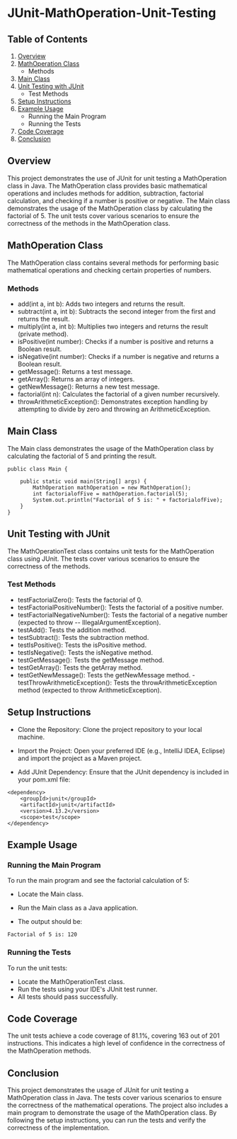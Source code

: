 # JUnit-MathOperation-Unit-Testing

## Table of Contents
1. [Overview](#Overview) 
2. [MathOperation Class](#MathOperation-Class)
    - Methods
3. [Main Class](#Math-Class)
4. [Unit Testing with JUnit](#Unit-Testing-with-JUnit)
    - Test Methods
5. [Setup Instructions](#Setup-Instructions)
6. [Example Usage](#Example-Usage)
    - Running the Main Program
    - Running the Tests
7. [Code Coverage](#Code-Coverage)
8. [Conclusion](#Conclusion)

## Overview

This project demonstrates the use of JUnit for unit testing a MathOperation class in Java. The MathOperation class provides basic mathematical operations and includes methods for addition, subtraction, factorial calculation, and checking if a number is positive or negative. The Main class demonstrates the usage of the MathOperation class by calculating the factorial of 5. The unit tests cover various scenarios to ensure the correctness of the methods in the MathOperation class.

## MathOperation Class

The MathOperation class contains several methods for performing basic mathematical operations and checking certain properties of numbers.

### Methods

- add(int a, int b): Adds two integers and returns the result.
- subtract(int a, int b): Subtracts the second integer from the first and returns the result.
- multiply(int a, int b): Multiplies two integers and returns the result (private method).
- isPositive(int number): Checks if a number is positive and returns a Boolean result.
- isNegative(int number): Checks if a number is negative and returns a Boolean result.
- getMessage(): Returns a test message.
- getArray(): Returns an array of integers.
- getNewMessage(): Returns a new test message.
- factorial(int n): Calculates the factorial of a given number recursively.
- throwArithmeticException(): Demonstrates exception handling by attempting to divide by zero and throwing an ArithmeticException.

## Main Class
The Main class demonstrates the usage of the MathOperation class by calculating the factorial of 5 and printing the result.
```
public class Main {

    public static void main(String[] args) {
        MathOperation mathOperation = new MathOperation();
        int factorialofFive = mathOperation.factorial(5);
        System.out.println("Factorial of 5 is: " + factorialofFive);
    }
}
```

## Unit Testing with JUnit

The MathOperationTest class contains unit tests for the MathOperation class using JUnit. The tests cover various scenarios to ensure the correctness of the methods.

### Test Methods

- testFactorialZero(): Tests the factorial of 0.
- testFactorialPositiveNumber(): Tests the factorial of a positive number.
- testFactorialNegativeNumber(): Tests the factorial of a negative number (expected to throw -- IllegalArgumentException).
- testAdd(): Tests the addition method.
- testSubtract(): Tests the subtraction method.
- testIsPositive(): Tests the isPositive method.
- testIsNegative(): Tests the isNegative method.
- testGetMessage(): Tests the getMessage method.
- testGetArray(): Tests the getArray method.
- testGetNewMessage(): Tests the getNewMessage method.
-testThrowArithmeticException(): Tests the throwArithmeticException method (expected to throw ArithmeticException).


## Setup Instructions

- Clone the Repository: Clone the project repository to your local machine.

- Import the Project: Open your preferred IDE (e.g., IntelliJ IDEA, Eclipse) and import the project as a Maven project.

- Add JUnit Dependency: Ensure that the JUnit dependency is included in your pom.xml file:
```
<dependency>
    <groupId>junit</groupId>
    <artifactId>junit</artifactId>
    <version>4.13.2</version>
    <scope>test</scope>
</dependency>
```

## Example Usage

### Running the Main Program
To run the main program and see the factorial calculation of 5:

- Locate the Main class.

- Run the Main class as a Java application.

- The output should be:
```
Factorial of 5 is: 120
```

### Running the Tests
To run the unit tests:

- Locate the MathOperationTest class.
- Run the tests using your IDE's JUnit test runner.
- All tests should pass successfully.

## Code Coverage
The unit tests achieve a code coverage of 81.1%, covering 163 out of 201 instructions. This indicates a high level of confidence in the correctness of the MathOperation methods.

## Conclusion
This project demonstrates the usage of JUnit for unit testing a MathOperation class in Java. The tests cover various scenarios to ensure the correctness of the mathematical operations. The project also includes a main program to demonstrate the usage of the MathOperation class. By following the setup instructions, you can run the tests and verify the correctness of the implementation.
